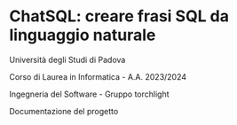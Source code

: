 # ChatSQL: creare frasi SQL da linguaggio naturale

Università degli Studi di Padova

Corso di Laurea in Informatica - A.A. 2023/2024

Ingegneria del Software - Gruppo torchlight

Documentazione del progetto
